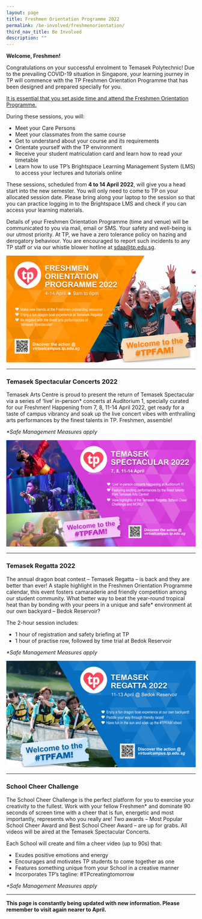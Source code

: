 ```yaml
---
layout: page
title: Freshmen Orientation Programme 2022
permalink: /be-involved/freshmenorientation/
third_nav_title: Be Involved
description: ""
---
```

**Welcome, Freshmen!**

Congratulations on your successful enrolment to Temasek Polytechnic! 
Due to the prevailing COVID-19 situation in Singapore, your learning journey in TP will commence with the TP Freshmen Orientation Programme that has been designed and prepared specially for you. 

<ins>It is essential that you set aside time and attend the Freshmen Orientation Programme.</ins>

During these sessions, you will:
* Meet your Care Persons
* Meet your classmates from the same course   
* Get to understand about your course and its requirements  
* Orientate yourself with the TP environment
* Receive your student matriculation card and learn how to read your timetable 
* Learn how to use TP’s Brightspace Learning Management System (LMS) to access your lectures and tutorials online

These sessions, scheduled from **4 to 14 April 2022**, will give you a head start into the new semester. You will only need to come to TP on your allocated session date. Please bring along your laptop to the session so that you can practice logging in to the Brightspace LMS and check if you can access your learning materials.

Details of your Freshmen Orientation Programme (time and venue) will be communicated to you via mail, email or SMS. Your safety and well-being is our utmost priority. At TP, we have a zero tolerance policy on hazing and derogatory behaviour. You are encouraged to report such incidents to any TP staff or via our whistle blower hotline at [sdaa@tp.edu.sg](mailto:sdaa@tp.edu.sg).

![FOP 2022](/images/FOP%20EDM_2625px%20by%201479px.jpg)

---
### <a id="spectacular"></a>Temasek Spectacular Concerts 2022

Temasek Arts Centre is proud to present the return of Temasek Spectacular via a series of ‘live’ in-person* concerts at Auditorium 1, specially curated for our Freshmen! Happening from 7, 8, 11-14 April 2022, get ready for a taste of campus vibrancy and soak up the live concert vibes with enthralling arts performances by the finest talents in TP. Freshmen, assemble! 

_*Safe Management Measures apply_  

![Temasek Spectacular](/images/Temasek%20Spectacular%20(3)_2625px%20by%201479px.jpg)

---
### <a id="regatta"></a>Temasek Regatta 2022

The annual dragon boat contest – Temasek Regatta – is back and they are better than ever! A staple highlight in the Freshmen Orientation Programme calendar, this event fosters camaraderie and friendly competition among our student community. What better way to beat the year-round tropical heat than by bonding with your peers in a unique and safe* environment at our own backyard – Bedok Reservoir?

The 2-hour session includes:
* 1 hour of registration and safety briefing at TP
* 1 hour of practise row, followed by time trial at Bedok Reservoir 

_*Safe Management Measures apply_  

![Temasek Regatta](/images/Temasek%20Regatta%20EDM_2625px%20by%201479px.jpg)

---
### School Cheer Challenge

The School Cheer Challenge is the perfect platform for you to exercise your creativity to the fullest. Work with your fellow Freshmen* and dominate 90 seconds of screen time with a cheer that is fun, energetic and most importantly, represents who you really are! Two awards – Most Popular School Cheer Award and Best School Cheer Award – are up for grabs. All videos will be aired at the Temasek Spectacular Concerts. 

Each School will create and film a cheer video (up to 90s) that:
* Exudes positive emotions and energy 
* Encourages and motivates TP students to come together as one
* Features something unique from your School in a creative manner 
* Incorporates TP’s tagline: #TPcreatingtomorrow

_*Safe Management Measures apply_  

---
**This page is constantly being updated with new information. Please remember to visit again nearer to April.**